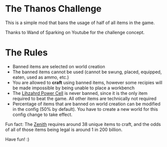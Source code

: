 # The Thanos Challenge

This is a simple mod that bans the usage of half of all items in the game.

Thanks to Wand of Sparking on Youtube for the challenge concept.


# The Rules

* Banned items are selected on world creation
* The banned items cannot be used (cannot be swung, placed, equipped, eaten, used as ammo, etc.)
* You are allowed to **craft** using banned items, however some recipies will be made impossible by being unable to place a workbench
* The [Lihzahrd Power Cell](https://terraria.wiki.gg/wiki/Lihzahrd_Power_Cell) is never banned, since it is the only item required to beat the game. All other items are technically not required
* Percentage of items that are banned on world creation can be modified in the config (50% by default). You have to create a new world for this config change to take effect.

Fun fact: The [Zenith](https://terraria.wiki.gg/wiki/Zenith) requires around 38 unique items to craft, and the odds of all of those items being legal is around 1 in 200 billion.

Have fun! :)
